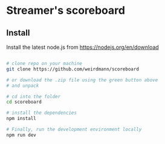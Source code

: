 # Streamer's scoreboard

## Install

Install the latest node.js from https://nodejs.org/en/download

```bash

# clone repo on your machine
git clone https://github.com/weirdmann/scoreboard

# or download the .zip file using the green button above
# and unpack

# cd into the folder
cd scoreboard

# install the dependencies
npm install

# Finally, run the development environment locally
npm run dev

```
